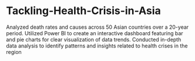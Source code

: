 # Tackling-Health-Crisis-in-Asia
Analyzed death rates and causes across 50 Asian countries over a 20-year period. Utilized Power BI to create an interactive dashboard featuring bar and pie charts for clear visualization of data trends. Conducted in-depth data analysis to identify patterns and insights related to health crises in the region
